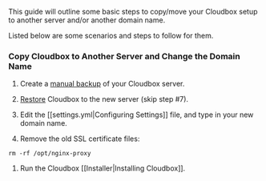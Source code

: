This guide will outline some basic steps to copy/move your Cloudbox setup to another server and/or another domain name. 

Listed below are some scenarios and steps to follow for them. 


### Copy Cloudbox to Another Server and Change the Domain Name

1. Create a [manual backup](Backup-and-Restore#manual-backup) of your Cloudbox server. 

1. [Restore](Backup-and-Restore#restore) Cloudbox to the new server (skip step #7). 

1. Edit the [[settings.yml|Configuring Settings]] file, and type in your new domain name. 

1. Remove the old SSL certificate files: 

```
rm -rf /opt/nginx-proxy
```

1. Run the Cloudbox [[Installer|Installing Cloudbox]].